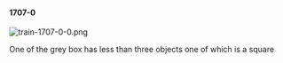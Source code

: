 #### 1707-0
![train-1707-0-0.png](https://github.com/lil-lab/nlvr/raw/master/nlvr/train/images/1/train-1707-0-0.png "train-1707-0-0.png")

One of the grey box has less than three objects one of which is a square